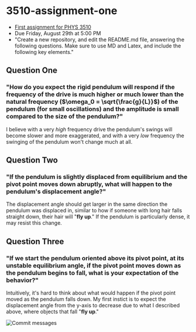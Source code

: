 # 3510-assignment-one
- [First assignment for PHYS 3510](https://unt.instructure.com/courses/130615/assignments/2802858?module_item_id=8608260)
- Due Friday, August 29th at 5:00 PM
- "Create a new repository, and edit the README.md file, answering the following questions. Make sure to use MD and Latex, and include the following key elements."
## Question One
### "How do you expect the rigid pendulum will respond if the frequency of the drive is much higher or much lower than the natural frequency ($\omega_0 = \sqrt{\frac{g}{L}}$) of the pendulum (for small oscillations) and the amplitude is small compared to the size of the pendulum?"
I believe with a very *high* frequency drive the pendulum's swings will become slower and more exaggerated, and with a very *low* frequency the swinging of the pendulum won't change much at all.
## Question Two
### "If the pendulum is slightly displaced from equilibrium and the pivot point moves down abruptly, what will happen to the pendulum's displacement angle?"
The displacement angle should get larger in the same direction the pendulum was displaced in, similar to how if someone with long hair falls straight down, their hair will "**fly up**." If the pendulum is particularly dense, it may resist this change.
## Question Three
### "If we start the pendulum oriented above its pivot point, at its unstable equilibrium angle, if the pivot point moves down as the pendulum begins to fall, what is your expectation of the behavior?"
Intuitively, it's hard to think about what would happen if the pivot point moved as the pendulum falls down. My first instict is to expect the displacement angle from the y-axis to decrease due to what I described above, where objects that fall "**fly up**."


![Commit messages](https://private-user-images.githubusercontent.com/227454401/483324052-fdd21b42-8f4f-403b-937c-0fa57e537f73.png?jwt=eyJ0eXAiOiJKV1QiLCJhbGciOiJIUzI1NiJ9.eyJpc3MiOiJnaXRodWIuY29tIiwiYXVkIjoicmF3LmdpdGh1YnVzZXJjb250ZW50LmNvbSIsImtleSI6ImtleTUiLCJleHAiOjE3NTY0MTA3OTIsIm5iZiI6MTc1NjQxMDQ5MiwicGF0aCI6Ii8yMjc0NTQ0MDEvNDgzMzI0MDUyLWZkZDIxYjQyLThmNGYtNDAzYi05MzdjLTBmYTU3ZTUzN2Y3My5wbmc_WC1BbXotQWxnb3JpdGhtPUFXUzQtSE1BQy1TSEEyNTYmWC1BbXotQ3JlZGVudGlhbD1BS0lBVkNPRFlMU0E1M1BRSzRaQSUyRjIwMjUwODI4JTJGdXMtZWFzdC0xJTJGczMlMkZhd3M0X3JlcXVlc3QmWC1BbXotRGF0ZT0yMDI1MDgyOFQxOTQ4MTJaJlgtQW16LUV4cGlyZXM9MzAwJlgtQW16LVNpZ25hdHVyZT02YzBhZjFkN2I4YTE3YThlNDRmNmUwMWViMzc3ZGQ0OTc3ODQzYWQ5OTMyNjUzMTc1YWQ5MTlmNGY1ZWM5MjVjJlgtQW16LVNpZ25lZEhlYWRlcnM9aG9zdCJ9.RkTAV2b2S3e5mqSfO95IN_n0j3c6ZIgGQRZvcnqqJME)
